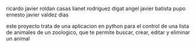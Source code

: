 ricardo javier roldan casas
lianet rodriguez digat 
angel javier batista pupo
ernesto javier valdez dias



este proyecto trata de una aplicacion en python para el control 
de una lista de animales de un zoologico, que te permite buscar,
crear, editar y eliminar un animal 
